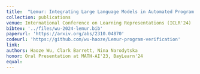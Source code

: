 ```yaml
---
title:  "Lemur: Integrating Large Language Models in Automated Program Verification"
collection: publications
venue: International Conference on Learning Representations (ICLR'24)
bibtex: '../files/wu-2024-lemur.bib'
paperurl: 'https://arxiv.org/abs/2310.04870'
codeurl: 'https://github.com/wu-haoze/Lemur-program-verification'
link:
authors: Haoze Wu, Clark Barrett, Nina Narodytska
honor: Oral Presentation at MATH-AI'23, BayLearn'24
equal:
---
```

